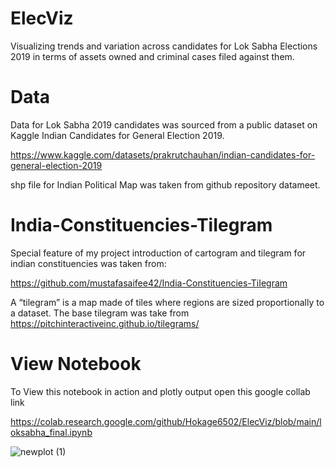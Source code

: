 # ElecViz
Visualizing trends and variation across candidates for Lok Sabha Elections 2019 in terms of assets owned and criminal cases filed against them.

# Data
Data for Lok Sabha 2019 candidates was sourced from a public dataset on Kaggle Indian Candidates for General Election 2019.

https://www.kaggle.com/datasets/prakrutchauhan/indian-candidates-for-general-election-2019

shp file for Indian Political Map was taken from github repository datameet.

# India-Constituencies-TiIegram
Special feature of my project introduction of cartogram and tilegram for indian constituencies was taken from:

https://github.com/mustafasaifee42/India-Constituencies-TiIegram

A “tilegram” is a map made of tiles where regions are sized proportionally to a dataset.
The base tilegram was take from https://pitchinteractiveinc.github.io/tilegrams/



# View Notebook
To View this notebook in action and plotly output open this google collab link

https://colab.research.google.com/github/Hokage6502/ElecViz/blob/main/loksabha_final.ipynb

![newplot (1)](https://github.com/Hokage6502/ElecViz/assets/89737057/f2f92d45-52e0-4544-a565-b05ac560991c)
